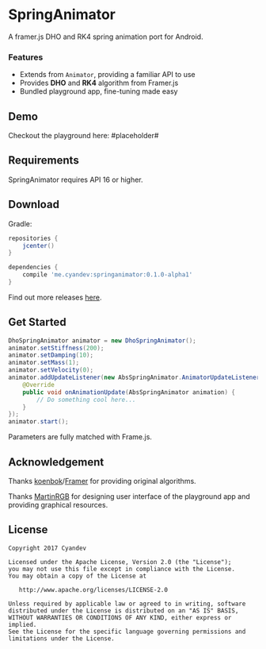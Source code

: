 # SpringAnimator
A framer.js DHO and RK4 spring animation port for Android.

### Features
* Extends from `Animator`, providing a familiar API to use
* Provides **DHO** and **RK4** algorithm from Framer.js
* Bundled playground app, fine-tuning made easy

## Demo
Checkout the playground here: #placeholder#

## Requirements
SpringAnimator requires API 16 or higher.

## Download
Gradle:
```groovy
repositories {
    jcenter()
}

dependencies {
    compile 'me.cyandev:springanimator:0.1.0-alpha1'
}
```

Find out more releases [here](https://github.com/unixzii/android-SpringAnimator/releases). 

## Get Started
```java
DhoSpringAnimator animator = new DhoSpringAnimator();
animator.setStiffness(200);
animator.setDamping(10);
animator.setMass(1);
animator.setVelocity(0);
animator.addUpdateListener(new AbsSpringAnimator.AnimatorUpdateListener() {
    @Override
    public void onAnimationUpdate(AbsSpringAnimator animation) {
        // Do something cool here...
    }
});
animator.start();
```

Parameters are fully matched with Frame.js.

## Acknowledgement
Thanks [koenbok](https://github.com/koenbok)/[Framer](https://github.com/koenbok/Framer) for providing original algorithms.

Thanks [MartinRGB](https://github.com/MartinRGB) for designing user interface of the playground app and providing graphical resources.

## License
```
Copyright 2017 Cyandev

Licensed under the Apache License, Version 2.0 (the "License");
you may not use this file except in compliance with the License.
You may obtain a copy of the License at

   http://www.apache.org/licenses/LICENSE-2.0

Unless required by applicable law or agreed to in writing, software
distributed under the License is distributed on an "AS IS" BASIS,
WITHOUT WARRANTIES OR CONDITIONS OF ANY KIND, either express or implied.
See the License for the specific language governing permissions and
limitations under the License.
```
